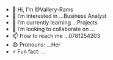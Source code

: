 - 👋 Hi, I’m @Vallery-Rams
- 👀 I’m interested in ...Business Analyst
- 🌱 I’m currently learning ...Projects
- 💞️ I’m looking to collaborate on ...
- 📫 How to reach me ...0781254203
- 😄 Pronouns: ...Her
- ⚡ Fun fact: ...

<!---
Vallery-Rams/Vallery-Rams is a ✨ special ✨ repository because its `README.md` (this file) appears on your GitHub profile.
You can click the Preview link to take a look at your changes.
--->
